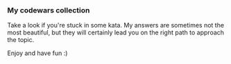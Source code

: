 ### My codewars collection

Take a look if you're stuck in some kata.
My answers are sometimes not the most beautiful, but they will certainly lead you on the right path to approach the topic.

Enjoy and have fun :)
